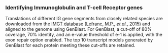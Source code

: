 ### Identifying Immunoglobulin and T-cell Receptor genes

Translations of different IG gene segments from closely related species are downloaded from the [IMGT database](https://www.imgt.org/) ([Lefranc, M.P., *et al.*, 2015](https://doi.org/10.1093/nar/gku1056)) and aligned to the genome using GenBlast. For GenBlast, a cut-off of 80% coverage, 70% identity, and an e-value threshold of e-1 is applied, with the exon repair option enabled. The top 10 transcript models generated by GenBlast for each protein meeting these cut-offs are retained.

